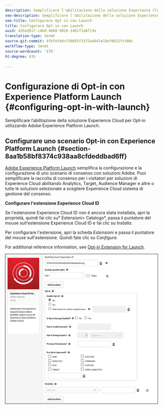 ```yaml
---
description: Semplificare l'abilitazione della soluzione Experience Cloud per Opt-in utilizzando Adobe Experience Platform Launch.
seo-description: Semplificare l'abilitazione della soluzione Experience Cloud per Opt-in utilizzando Adobe Experience Platform Launch.
seo-title: Configurare Opt-in con Launch
title: Configurare Opt-in con Launch
uuid: d35ed917-c4bd-4868-9026-1461f1a8f13e
translation-type: tm+mt
source-git-commit: 4fbfefddcf36855f32f2a4047e19ef0b22fc508c
workflow-type: tm+mt
source-wordcount: '175'
ht-degree: 63%

---
```



# Configurazione di Opt-in con Experience Platform Launch {#configuring-opt-in-with-launch}

Semplificare l’abilitazione della soluzione Experience Cloud per Opt-in utilizzando Adobe Experience Platform Launch.

## Configurare uno scenario Opt-in con Experience Platform Launch {#section-8aa1b58bf8374c938aa8cfdeddbad6ff}

[Adobe Experience Platform Launch](https://docs.adobe.com/content/help/it-IT/launch/using/overview.html) semplifica la configurazione e la configurazione di uno scenario di consenso con soluzioni  Adobe. Puoi semplificare la raccolta di consenso per i visitatori per  soluzioni di Experience Cloud abilitando Analytics, Target,  Audience Manager e altre o tutte le soluzioni selezionate   a scegliere Experience Cloud sistema di gestione del consenso.

**Configurare l&#39;estensione Experience Cloud ID**

Se l&#39;estensione Experience Cloud ID non è ancora stata installata, apri la proprietà, quindi fai clic su* Estensioni> Catalogo*, passa il puntatore del mouse sull&#39;estensione Experience Cloud ID e fai clic su *Installa*.

Per configurare l&#39;estensione, apri la scheda *Estensioni* e passa il puntatore del mouse sull&#39;estensione. Quindi fate clic su *Configura*.

For additional reference information, see [Opt-in Extension for Launch](https://docs.adobe.com/content/help/it-IT/launch/using/extensions-ref/adobe-extension/id-service-extension/overview.html).

![](assets/optin-launch.jpg)

